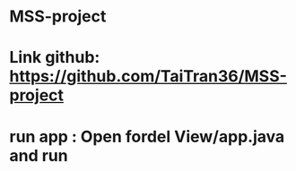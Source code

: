 # MSS-project
# Link github: https://github.com/TaiTran36/MSS-project
# run app : Open fordel View/app.java and run